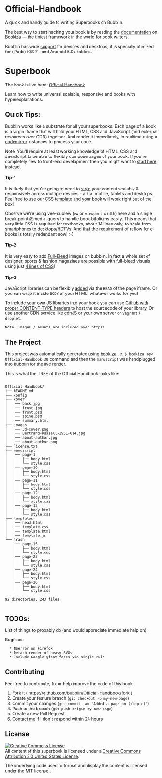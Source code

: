 # Official-Handbook
A quick and handy guide to writing Superbooks on Bubblin.

The best way to start hacking your book is by reading the [documentation]() on [Bookiza](https://github.com/bookiza/bookiza) — the tiniest framework in the world for book writers.

Bubblin has wide [support](https://bubbl.in/support) for devices and desktops; it is specially otimized for (iPads) iOS 7+ and Android 5.0+ tablets. 

# Superbook
The book is live here: [Official Handbook](https://bubbl.in/cover/official-handbook-by-marvin-danig)

Learn how to write universal scalable, responsive and books with hyperexplanations. 

## Quick Tips:
Bubblin works like a substrate for all your superbooks. Each page of a book is a virgin iframe that will hold your HTML, CSS and JavaScript (and external resources over CDN) together. And render it immediately, in realtime using a [codemirror](https://github.com/codemirror/CodeMirror) instances to process your code.

Note: You'll require at least working knowledge of HTML, CSS and JavaScript to be able to flexibly compose pages of your book. If you're completely new to front-end development then you might want to [start here](http://www.codecademy.com/en/tracks/web) instead. 

#### Tip-1 
It is likely that you're going to need to [style](https://github.com/bubblin/The-Solar-System/blob/master/css/page-9/style.css) your content scalably & responsively across multiple devices - a.k.a. mobile, tablets and desktops. Feel free to use our [CSS template](https://raw.githubusercontent.com/bubblin/Official-Handbook/master/templates/template.css) and your book will work right out of the box! 

Observe we're using vee-dublew (`vw` or `viewport width`) here and a single break-point @media-query to handle book bifoliums easily. This means that very little CSS is required for textbooks, about 14 lines only, to scale from smartphones to desktops/HDTVs. And that the requirement of reflow for e-books is totally redundant now! :-)

#### Tip-2
It is very easy to add [Full-Bleed](https://bubbl.in/book/official-handbook-by-marvin-danig/45) images on bubblin. In fact a whole set of designer, sports & fashion magazines are possible with full-bleed visuals using just [4 lines of CSS](https://github.com/bubblin/Official-Handbook/blob/master/manuscript/page-45/style.css)! 


#### Tip-3
JavaScript libraries can be flexibly [added](https://medium.com/bubblin-superbooks/head-72e72d772a8c) via the `HEAD` of the page iframe. Or you can wrap it inside `BODY` of your HTML; whatever works for you! 

To include your own JS libraries into your book you can use [Github with proper CONTENT-TYPE headers](https://rawgit.com/) to host the sourcecode of your library. Or use another CDN service like [cdnJS](https://cdnjs.com/) or your own server or `vagrant` / `droplet`. 

```
Note: Images / assets are included over https! 
```

## The Project
This project was automatically generated using [bookiza](https://bookiza.io) i.e. `$ bookiza new Official-Handbook 30` command and then the `manuscript` was handplugged into Bubblin for the live render.

This is what the TREE of the Official Handbook looks like:

```

Official Handbook/
├── README.md
├── config
├── cover
│   ├── back.jpg
│   ├── front.jpg
│   ├── front.psd
│   ├── spine.psd
│   └── summary.html
├── images
│   ├── 3d-cover.png
│   ├── Bertrand-Russell-1951-014.jpg
│   ├── about-author.jpg
│   └── about-author.png
├── license.txt
├── manuscript
│   ├── page-1
│   │   ├── body.html
│   │   └── style.css
│   ├── page-10
│   │   ├── body.html
│   │   └── style.css
│   ├── page-11
│   │   ├── body.html
│   │   └── style.css
│   ├── page-12
│   │   ├── body.html
│   │   └── style.css
│   ├── page-13
│   │   ├── body.html
│   │   └── style.css
├── templates
│   ├── head.html
│   ├── template.css
│   ├── template.html
│   └── template.js
└── trash
    ├── page-15
    │   ├── body.html
    │   └── style.css
    ├── page-23
    │   ├── body.html
    │   └── style.css
    ├── page-24
    │   ├── body.html
    │   └── style.css
    ├── page-26
    │   ├── body.html
    │   └── style.css

92 directories, 243 files


```
## TODOs:
List of things to probably do (and would appreciate immediate help on):

Bugfixes:

      * NSerror on Firefox
      * Detach render of heavy SVGs
      * Include Google @font-faces via single rule

## Contributing

Feel free to contribute, fix or help improve the code of this book. 

1. Fork it ( https://github.com/bubblin/Official-Handbook/fork )
2. Create your feature branch (`git checkout -b my-new-page`)
3. Commit your changes (`git commit -am 'Added a page on (/topic)'`)
4. Push to the branch (`git push origin my-new-page`)
5. Create a new Pull Request
6. <a href = "mailto:marvin@bubbl.in">Contact me</a> if I don't respond within 24 hours.

## License
[![Creative Commons License](https://i.creativecommons.org/l/by/3.0/us/88x31.png)](http://creativecommons.org/licenses/by/3.0/us/)  
All content of this superbook is licensed under a [Creative Commons Attribution 3.0 United States License](http://creativecommons.org/licenses/by/3.0/us/).

The underlying code used to format and display the content is licensed under the <a href="http://opensource.org/licenses/mit-license.php">MIT license </a>.
